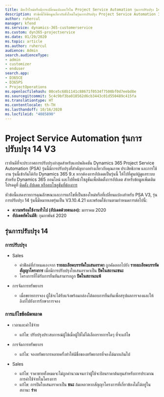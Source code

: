 ```yaml
---
title: มีอะไรใหม่หรือมีการเปลี่ยนแปลงอะไรใน Project Service Automation รุ่นการปรับปรุง 14 V3
description: หัวข้อนี้ให้ข้อมูลเกี่ยวกับสิ่งใหม่ในรุ่นการปรับปรุง Project Service Automation 14 V3
author: ruhercul
manager: kfend
ms.service: dynamics-365-customerservice
ms.custom: dyn365-projectservice
ms.date: 01/29/2020
ms.topic: article
ms.author: ruhercul
audience: Admin
search.audienceType:
- admin
- customizer
- enduser
search.app:
- D365CE
- D365PS
- ProjectOperations
ms.openlocfilehash: 00ce5c68b1141c88671f0534f7500bf0d7eebd8e
ms.sourcegitcommit: 5c4c9bf3ba018562d6cb3443c01d550489c415fa
ms.translationtype: HT
ms.contentlocale: th-TH
ms.lasthandoff: 10/16/2020
ms.locfileid: "4085890"
---
```

# <a name="project-service-automation-update-release-14-v3"></a>Project Service Automation รุ่นการปรับปรุง 14 V3
เรายินดีที่จะประกาศการปรับปรุงล่าสุดสำหรับแอปพลิเคชัน Dynamics 365 Project Service Automation (PSA) รุ่นนี้มีการปรับปรุงที่สำคัญบางอย่างเกี่ยวกับคุณภาพ ประสิทธิภาพ และการใช้งาน รุ่นนี้เข้ากันได้กับ Dynamics 365 9.x หากต้องการอัปเดตเป็นรุ่นนี้ ให้ไปที่ศูนย์ผู้ดูแลระบบสำหรับ Dynamics 365 ออนไลน์ และไปที่หน้าโซลูชันเพื่อติดตั้งการอัปเดต สำหรับข้อมูลเพิ่มเติม โปรดดูที่ [ติดตั้ง อัปเดต หรือลบโซลูชันที่ต้องการ](https://docs.microsoft.com/power-platform/admin/install-remove-preferred-solution)

หัวข้อนี้แสดงรายการคุณลักษณะและการแก้ไขที่เป็นของใหม่หรือที่เปลี่ยนแปลงสำหรับ PSA V3, รุ่นการปรับปรุง 14 รุ่นนี้มีหมายเลขรุ่นเป็น V3.10.4.21 และพร้อมใช้งานตามกำหนดการต่อไปนี้:

- **ความพร้อมใช้งานทั่วไป (อัปเดตด้วยตนเอง):** มกราคม 2020
- **อัปเดตอัตโนมัติ:** กุมภาพันธ์ 2020

## <a name="update-release-14"></a>รุ่นการปรับปรุง 14

### <a name="enhancements"></a>การปรับปรุง

- Sales

     - ค่าฟิลด์ที่กำหนดเองจาก **รายละเอียดบรรทัดใบเสนอราคา** ถูกคัดลอกไปยัง **รายละเอียดบรรทัดสัญญาโครงการ** เมื่อมีการปรับปรุงใบเสนอราคาเป็น **ปิดในสถานะชนะ**
     - โครงการที่ได้รับการยืนยันสามารถถูก **ปิดในสถานะแพ้**

- การจัดการทรัพยากร

     - เมื่อขยายการจอง ผู้ใช้จะได้รับแจ้งพร้อมกล่องโต้ตอบการยืนยันเพื่อสรุปผลการจองและให้ลิงก์ไปยังการรักษาการจอง


### <a name="bug-fixes"></a>การแก้ไขข้อผิดพลาด

- เวลาและค่าใช้จ่าย

     - แก้ไข: ปรับปรุงประสบการณ์ผู้ใช้เมื่อผู้ใช้ไม่ได้เลือกรายการใดๆ ที่จะแก้ไข

- การจัดการทรัพยากร

     - แก้ไข: จองทรัพยากรหลายครั้งทำให้มีชื่อของทรัพยากรที่จองได้มากเกินไป

- Sales

     - แก้ไข: ราคาขายทั้งหมดจะไม่ถูกคำนวณจนกว่าผู้ใช้จะป้อนราคาต้นทุนสำหรับการประมาณการค่าใช้จ่ายในโครงการ
     - แก้ไข: การปิดใบเสนอราคาเป็น **ชนะ** ล้มเหลวหากสัญญาโครงการที่เกี่ยวข้องไม่ได้อยู่ในสถานะ **ร่าง**

